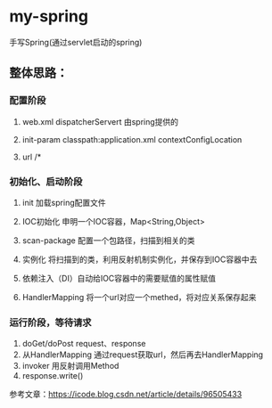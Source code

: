 # my-spring

手写Spring(通过servlet启动的spring)

## 整体思路：

### 配置阶段

1. web.xml dispatcherServert 由spring提供的

2. init-param classpath:application.xml contextConfigLocation

3. url  /*

### 初始化、启动阶段

1. init 加载spring配置文件

2. IOC初始化 申明一个IOC容器，Map<String,Object>

3. scan-package 配置一个包路径，扫描到相关的类

4. 实例化 将扫描到的类，利用反射机制实例化，并保存到IOC容器中去

5. 依赖注入（DI）自动给IOC容器中的需要赋值的属性赋值

6. HandlerMapping 将一个url对应一个methed，将对应关系保存起来

### 运行阶段，等待请求

1. doGet/doPost request、response
2. 从HandlerMapping 通过request获取url，然后再去HandlerMapping
3. invoker 用反射调用Method
4. response.write()

参考文章：https://icode.blog.csdn.net/article/details/96505433